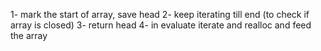 1- mark the start of array, save head
2- keep iterating till end (to check if array is closed)
3- return head
4- in evaluate iterate and realloc and feed the array
